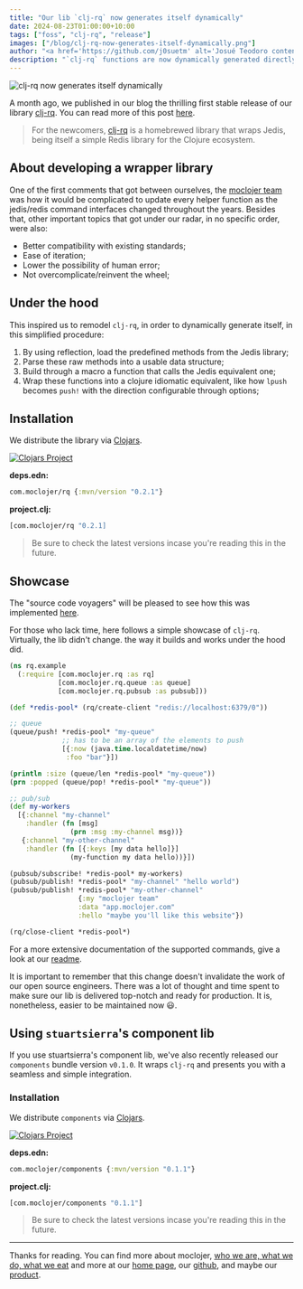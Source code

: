 ```yaml
---
title: "Our lib `clj-rq` now generates itself dynamically"
date: 2024-08-23T01:00:00+10:00
tags: ["foss", "clj-rq", "release"]
images: ["/blog/clj-rq-now-generates-itself-dynamically.png"]
author: "<a href='https://github.com/j0suetm' alt='Josué Teodoro content author' target='_blank'>Josué Teodoro</a>"
description: "`clj-rq` functions are now dynamically generated directly from Jedis' source code."
---
```


![`clj-rq` now generates itself dynamically](/blog/clj-rq-now-generates-itself-dynamically.png)

A month ago, we published in our blog the thrilling first stable release of our library [clj-rq](https://github.com/moclojer/clj-rq). You can read more of this post [here](./clj-rq-is-finally-stable.md).

> For the newcomers, [clj-rq](https://github.com/moclojer/clj-rq) is a homebrewed library that wraps Jedis, being itself a simple Redis library for the Clojure ecosystem.

## About developing a wrapper library

One of the first comments that got between ourselves, the [moclojer team](https://moclojer.com/team) was how it would be complicated to update every helper function as the jedis/redis command interfaces changed throughout the years. Besides that, other important topics that got under our radar, in no specific order, were also:

- Better compatibility with existing standards;
- Ease of iteration;
- Lower the possibility of human error;
- Not overcomplicate/reinvent the wheel;

## Under the hood

This inspired us to remodel `clj-rq`, in order to dynamically generate itself, in this simplified procedure:

1. By using reflection, load the predefined methods from the Jedis library;
2. Parse these raw methods into a usable data structure;
3. Build through a macro a function that calls the Jedis equivalent one;
4. Wrap these functions into a clojure idiomatic equivalent, like how `lpush` becomes `push!` with the direction configurable through options;

## Installation

We distribute the library via [Clojars](https://clojars.org/com.moclojer/rq).

[![Clojars Project](https://img.shields.io/clojars/v/com.moclojer/rq.svg)](https://clojars.org/com.moclojer/rq)

**deps.edn:**

```clojure
com.moclojer/rq {:mvn/version "0.2.1"}
```

**project.clj:**

```clojure
[com.moclojer/rq "0.2.1]
```

> Be sure to check the latest versions incase you're reading this in the future.

## Showcase

The "source code voyagers" will be pleased to see how this was implemented [here](https://github.com/moclojer/clj-rq/blob/main/src/com/moclojer/internal/reflection.clj).

For those who lack time, here follows a simple showcase of `clj-rq`. Virtually, the lib didn't change. the way it builds and works under the hood did.

```clojure
(ns rq.example
  (:require [com.moclojer.rq :as rq]
            [com.moclojer.rq.queue :as queue]
            [com.moclojer.rq.pubsub :as pubsub]))

(def *redis-pool* (rq/create-client "redis://localhost:6379/0"))

;; queue
(queue/push! *redis-pool* "my-queue"
             ;; has to be an array of the elements to push
             [{:now (java.time.localdatetime/now)
              :foo "bar"}])

(println :size (queue/len *redis-pool* "my-queue"))
(prn :popped (queue/pop! *redis-pool* "my-queue"))

;; pub/sub
(def my-workers
  [{:channel "my-channel"
    :handler (fn [msg]
               (prn :msg :my-channel msg))}
   {:channel "my-other-channel"
    :handler (fn [{:keys [my data hello]}]
               (my-function my data hello))}])

(pubsub/subscribe! *redis-pool* my-workers)
(pubsub/publish! *redis-pool* "my-channel" "hello world")
(pubsub/publish! *redis-pool* "my-other-channel"
                 {:my "moclojer team"
                 :data "app.moclojer.com"
                 :hello "maybe you'll like this website"})

(rq/close-client *redis-pool*)
```

For a more extensive documentation of the supported commands, give a look at our [readme](https://github.com/moclojer/clj-rq/tree/main?tab=readme-ov-file#functions).

It is important to remember that this change doesn't invalidate the work of our open source engineers. There was a lot of thought and time spent to make sure our lib is delivered top-notch and ready for production. It is, nonetheless, easier to be maintained now 😃.

## Using `stuartsierra`'s component lib

If you use stuartsierra's component lib, we've also recently released our `components` bundle version `v0.1.0`. It wraps `clj-rq` and presents you with a seamless and simple integration.

### Installation

We distribute `components` via [Clojars](https://clojars.org/com.moclojer/components).

[![Clojars Project](https://img.shields.io/clojars/v/com.moclojer/components.svg)](https://clojars.org/com.moclojer/components)

**deps.edn:**

```clojure
com.moclojer/components {:mvn/version "0.1.1"}
```

**project.clj:**

```clojure
[com.moclojer/components "0.1.1"]
```

> Be sure to check the latest versions incase you're reading this in the future.

---

Thanks for reading. You can find more about moclojer, [who we are, what we do, what we eat](https://www.youtube.com/watch?v=XPxOI8YyKtw) and more at our [home page](https://moclojer.com), our [github](https://github.com/moclojer), and maybe our [product](https://app.moclojer.com?utm_source=blog&utm_medium=post&utm_campaign=clj-rq-v0.2.0).

